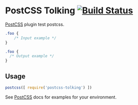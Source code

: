 # PostCSS Tolking [![Build Status][ci-img]][ci]

[PostCSS] plugin test postcss.

[PostCSS]: https://github.com/postcss/postcss
[ci-img]:  https://travis-ci.org/tolking/postcss-tolking.svg
[ci]:      https://travis-ci.org/tolking/postcss-tolking

```css
.foo {
    /* Input example */
}
```

```css
.foo {
  /* Output example */
}
```

## Usage

```js
postcss([ require('postcss-tolking') ])
```

See [PostCSS] docs for examples for your environment.
